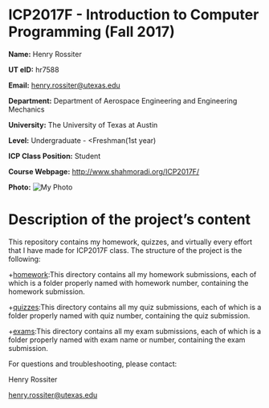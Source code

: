 # ICP2017F - Introduction to Computer Programming (Fall 2017)

**Name:** Henry Rossiter

**UT eID:** hr7588

**Email:** henry.rossiter@utexas.edu

**Department:** Department of Aerospace Engineering and Engineering Mechanics

**University:** The University of Texas at Austin

**Level:** Undergraduate - <Freshman(1st year)

**ICP Class Position:** Student

**Course Webpage:** <http://www.shahmoradi.org/ICP2017F/>

**Photo:** ![My Photo]("https://pbs.twimg.com/profile_images/847532398791315456/_aEyflMG_400x400.jpg")

# Description of the project’s content

This repository contains my homework, quizzes, and virtually every effort that I have made for ICP2017F class. The structure of the project is the following:

+[homework](https://github.com/henryrossiter/icp2017f/tree/master/homework):This directory contains all my homework submissions, each of which is a folder properly named with homework number, containing the homework submission.

+[quizzes](https://github.com/henryrossiter/icp2017f/tree/master/quiz):This directory contains all my quiz submissions, each of which is a folder properly named with quiz number, containing the quiz submission.

+[exams](https://github.com/henryrossiter/icp2017f/tree/master/exam):This directory contains all my exam submissions, each of which is a folder properly named with exam name or number, containing the exam submission.

For questions and troubleshooting, please contact:


Henry Rossiter


henry.rossiter@utexas.edu
